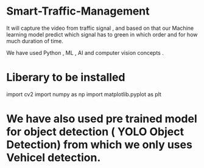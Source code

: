 # Smart-Traffic-Management
It will capture the video from traffic signal , and based on that our Machine learning model predict which signal has to green in which order and for how much duration of time.

We have used Python , ML , AI and computer vision concepts .

# Liberary to be installed 
import cv2
import numpy as np
import matplotlib.pyplot as plt

# We have also used pre trained model for object detection ( YOLO Object Detection) from which we only uses Vehicel detection.
